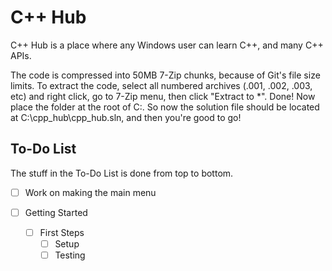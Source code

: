 # C++ Hub
C++ Hub is a place where any Windows user can learn C++, and many C++ APIs.

The code is compressed into 50MB 7-Zip chunks, because of Git's file size limits. To extract the code, select all numbered archives (.001, .002, .003, etc) and right click, go to 7-Zip menu, then click "Extract to *\". Done! Now place the folder at the root of C:\. So now the solution file should be located at C:\cpp_hub\cpp_hub.sln, and then you're good to go!

## To-Do List
The stuff in the To-Do List is done from top to bottom.

* [ ] Work on making the main menu

* [ ] Getting Started
    * [ ] First Steps
        * [ ] Setup
        * [ ] Testing